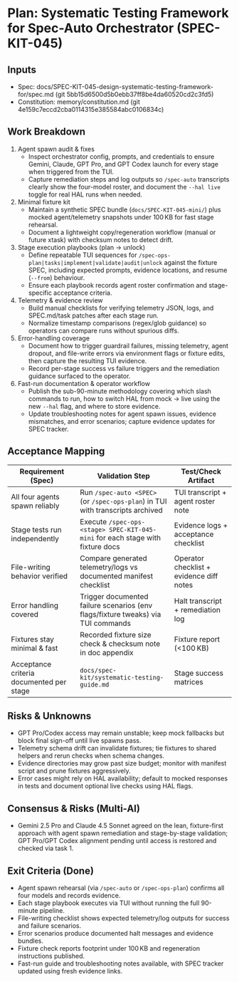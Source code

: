 # Plan: Systematic Testing Framework for Spec-Auto Orchestrator (SPEC-KIT-045)
## Inputs
- Spec: docs/SPEC-KIT-045-design-systematic-testing-framework-for/spec.md (git 5bb15d6500d5b0ebb37ff8be4da60520cd2c3fd5)
- Constitution: memory/constitution.md (git 4e159c7eccd2cba0114315e385584abc0106834c)

## Work Breakdown
1. Agent spawn audit & fixes
   - Inspect orchestrator config, prompts, and credentials to ensure Gemini, Claude, GPT Pro, and GPT Codex launch for every stage when triggered from the TUI.
   - Capture remediation steps and log outputs so `/spec-auto` transcripts clearly show the four-model roster, and document the `--hal live` toggle for real HAL runs when needed.
2. Minimal fixture kit
   - Maintain a synthetic SPEC bundle (`docs/SPEC-KIT-045-mini/`) plus mocked agent/telemetry snapshots under 100 KB for fast stage rehearsal.
   - Document a lightweight copy/regeneration workflow (manual or future xtask) with checksum notes to detect drift.
3. Stage execution playbooks (plan → unlock)
   - Define repeatable TUI sequences for `/spec-ops-plan|tasks|implement|validate|audit|unlock` against the fixture SPEC, including expected prompts, evidence locations, and resume (`--from`) behaviour.
   - Ensure each playbook records agent roster confirmation and stage-specific acceptance criteria.
4. Telemetry & evidence review
   - Build manual checklists for verifying telemetry JSON, logs, and SPEC.md/task patches after each stage run.
   - Normalize timestamp comparisons (regex/glob guidance) so operators can compare runs without spurious diffs.
5. Error-handling coverage
   - Document how to trigger guardrail failures, missing telemetry, agent dropout, and file-write errors via environment flags or fixture edits, then capture the resulting TUI evidence.
   - Record per-stage success vs failure triggers and the remediation guidance surfaced to the operator.
6. Fast-run documentation & operator workflow
   - Publish the sub-90-minute methodology covering which slash commands to run, how to switch HAL from mock → live using the new `--hal` flag, and where to store evidence.
   - Update troubleshooting notes for agent spawn issues, evidence mismatches, and error scenarios; capture evidence updates for SPEC tracker.

## Acceptance Mapping
| Requirement (Spec) | Validation Step | Test/Check Artifact |
| --- | --- | --- |
| All four agents spawn reliably | Run `/spec-auto <SPEC>` (or `/spec-ops-plan`) in TUI with transcripts archived | TUI transcript + agent roster note |
| Stage tests run independently | Execute `/spec-ops-<stage> SPEC-KIT-045-mini` for each stage with fixture docs | Evidence logs + acceptance checklist |
| File-writing behavior verified | Compare generated telemetry/logs vs documented manifest checklist | Operator checklist + evidence diff notes |
| Error handling covered | Trigger documented failure scenarios (env flags/fixture tweaks) via TUI commands | Halt transcript + remediation log |
| Fixtures stay minimal & fast | Recorded fixture size check & checksum note in doc appendix | Fixture report (<100 KB) |
| Acceptance criteria documented per stage | `docs/spec-kit/systematic-testing-guide.md` | Stage success matrices |

## Risks & Unknowns
- GPT Pro/Codex access may remain unstable; keep mock fallbacks but block final sign-off until live spawns pass.
- Telemetry schema drift can invalidate fixtures; tie fixtures to shared helpers and rerun checks when schema changes.
- Evidence directories may grow past size budget; monitor with manifest script and prune fixtures aggressively.
- Error cases might rely on HAL availability; default to mocked responses in tests and document optional live checks using HAL flags.

## Consensus & Risks (Multi-AI)
- Gemini 2.5 Pro and Claude 4.5 Sonnet agreed on the lean, fixture-first approach with agent spawn remediation and stage-by-stage validation; GPT Pro/GPT Codex alignment pending until access is restored and checked via task 1.

## Exit Criteria (Done)
- Agent spawn rehearsal (via `/spec-auto` or `/spec-ops-plan`) confirms all four models and records evidence.
- Each stage playbook executes via TUI without running the full 90-minute pipeline.
- File-writing checklist shows expected telemetry/log outputs for success and failure scenarios.
- Error scenarios produce documented halt messages and evidence bundles.
- Fixture check reports footprint under 100 KB and regeneration instructions published.
- Fast-run guide and troubleshooting notes available, with SPEC tracker updated using fresh evidence links.
